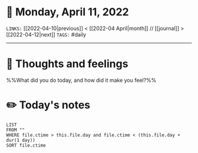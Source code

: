 # 📅 Monday, April 11, 2022
`LINKS:` [[2022-04-10|previous]] < [[2022-04 April|month]] // [[journal]] > [[2022-04-12|next]] 
`TAGS:` #daily

---
# 💭 Thoughts and feelings
%%What did you do today, and how did it make you feel?%%

# ✏️ Today's notes
```dataview
LIST 
FROM ""
WHERE file.ctime > this.file.day and file.ctime < (this.file.day + dur(1 day))
SORT file.ctime
```
